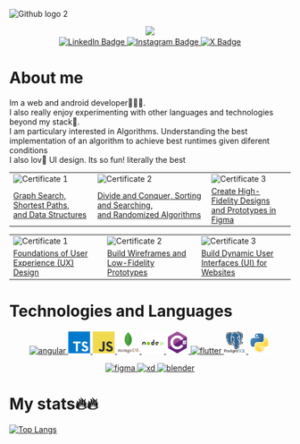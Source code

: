 ![Github logo 2](https://github.com/VictorCodebase/VictorCodebase/assets/135356007/a5266742-8a25-4c64-b601-bec289f6ed4e)


<div id="header" align="center">

  <img src="https://media.giphy.com/media/HCwnYWnMgLZUW1BtP2/giphy.gif" width="200"/>
</div>


<div id="badges" align = "center">
  <a href="https://www.linkedin.com/in/mark-kithinji-68aa14246/">
    <img src="https://img.shields.io/badge/LinkedIn-blue?style=for-the-badge&logo=linkedin&logoColor=white" alt="LinkedIn Badge"/>
  </a>
  <a href="https://www.instagram.com/markkithinji_ig/">
    <img src="https://img.shields.io/badge/Instagram-red?style=for-the-badge&logo=instagram&logoColor=white" alt="Instagram Badge"/>
  </a>
  <a href="https://twitter.com/MarkKithinji5">
    <img src="https://img.shields.io/badge/Twitter-blue?style=for-the-badge&logo=twitter&logoColor=white" alt="X Badge"/>
  </a>
</div>


# About me
  Im a web and android developer👨🏽‍💻.  
  I also really enjoy experimenting with other languages and technologies beyond my stack🚀.  
  I am particulary interested in Algorithms. Understanding the best implementation of an algorithm to achieve best runtimes given diferent conditions  
  I also lov💖 UI design. Its so fun! literally the best

<table align="center">
  <tr>
    <td><img src="https://private-user-images.githubusercontent.com/135356007/277122738-1c517e62-6159-4454-927f-e06b6fc1e2e5.png?jwt=eyJhbGciOiJIUzI1NiIsInR5cCI6IkpXVCJ9.eyJpc3MiOiJnaXRodWIuY29tIiwiYXVkIjoicmF3LmdpdGh1YnVzZXJjb250ZW50LmNvbSIsImtleSI6ImtleTEiLCJleHAiOjE2OTc5MTA3NjEsIm5iZiI6MTY5NzkxMDQ2MSwicGF0aCI6Ii8xMzUzNTYwMDcvMjc3MTIyNzM4LTFjNTE3ZTYyLTYxNTktNDQ1NC05MjdmLWUwNmI2ZmMxZTJlNS5wbmc_WC1BbXotQWxnb3JpdGhtPUFXUzQtSE1BQy1TSEEyNTYmWC1BbXotQ3JlZGVudGlhbD1BS0lBSVdOSllBWDRDU1ZFSDUzQSUyRjIwMjMxMDIxJTJGdXMtZWFzdC0xJTJGczMlMkZhd3M0X3JlcXVlc3QmWC1BbXotRGF0ZT0yMDIzMTAyMVQxNzQ3NDFaJlgtQW16LUV4cGlyZXM9MzAwJlgtQW16LVNpZ25hdHVyZT03MGE3ZmYyNGE4Zjc4ZGRhNGU1ZmY0NTJiYTA3MmMyODRmZGE2MzlmYWMxYzU5YjU3YThiNjNhOWM4OTA3MDQwJlgtQW16LVNpZ25lZEhlYWRlcnM9aG9zdCZhY3Rvcl9pZD0wJmtleV9pZD0wJnJlcG9faWQ9MCJ9.3WS7uauKJsupsD_1OsJxu_9HDJGUPvdyDsrITAcwvvo" alt="Certificate 1" width="410px"></td>
    <td><img src="https://private-user-images.githubusercontent.com/135356007/277122733-e20aa4fc-12b7-4031-aeda-f77036008175.png?jwt=eyJhbGciOiJIUzI1NiIsInR5cCI6IkpXVCJ9.eyJpc3MiOiJnaXRodWIuY29tIiwiYXVkIjoicmF3LmdpdGh1YnVzZXJjb250ZW50LmNvbSIsImtleSI6ImtleTEiLCJleHAiOjE2OTc5MTA3NjEsIm5iZiI6MTY5NzkxMDQ2MSwicGF0aCI6Ii8xMzUzNTYwMDcvMjc3MTIyNzMzLWUyMGFhNGZjLTEyYjctNDAzMS1hZWRhLWY3NzAzNjAwODE3NS5wbmc_WC1BbXotQWxnb3JpdGhtPUFXUzQtSE1BQy1TSEEyNTYmWC1BbXotQ3JlZGVudGlhbD1BS0lBSVdOSllBWDRDU1ZFSDUzQSUyRjIwMjMxMDIxJTJGdXMtZWFzdC0xJTJGczMlMkZhd3M0X3JlcXVlc3QmWC1BbXotRGF0ZT0yMDIzMTAyMVQxNzQ3NDFaJlgtQW16LUV4cGlyZXM9MzAwJlgtQW16LVNpZ25hdHVyZT02NmNmMDg5YzkxZDQxMTljZGQyMmE0ZTNjZmY2MGJiMGFhNDllNTIxN2Q0MTQwYmRiMzczNmQ1M2VmMWZmOGI5JlgtQW16LVNpZ25lZEhlYWRlcnM9aG9zdCZhY3Rvcl9pZD0wJmtleV9pZD0wJnJlcG9faWQ9MCJ9.jnvNvmsK3Jb1h7DwHh2EGuJRLuXblMDfPLhEX-UcPPs" alt="Certificate 2" width="410"></td>
    <td><img src="https://private-user-images.githubusercontent.com/135356007/277122731-60eba40d-7583-4328-b1a7-5f94f226e6cc.png?jwt=eyJhbGciOiJIUzI1NiIsInR5cCI6IkpXVCJ9.eyJpc3MiOiJnaXRodWIuY29tIiwiYXVkIjoicmF3LmdpdGh1YnVzZXJjb250ZW50LmNvbSIsImtleSI6ImtleTEiLCJleHAiOjE2OTc5MTA3NjEsIm5iZiI6MTY5NzkxMDQ2MSwicGF0aCI6Ii8xMzUzNTYwMDcvMjc3MTIyNzMxLTYwZWJhNDBkLTc1ODMtNDMyOC1iMWE3LTVmOTRmMjI2ZTZjYy5wbmc_WC1BbXotQWxnb3JpdGhtPUFXUzQtSE1BQy1TSEEyNTYmWC1BbXotQ3JlZGVudGlhbD1BS0lBSVdOSllBWDRDU1ZFSDUzQSUyRjIwMjMxMDIxJTJGdXMtZWFzdC0xJTJGczMlMkZhd3M0X3JlcXVlc3QmWC1BbXotRGF0ZT0yMDIzMTAyMVQxNzQ3NDFaJlgtQW16LUV4cGlyZXM9MzAwJlgtQW16LVNpZ25hdHVyZT0wODc3NzMwZmYwZTg5MGYwMmZmMjJiYzg5MTkyMTZjNWM4NjVmZThhY2FjOTA5NGRmYjc4OWVkNzA5YTRjMGY1JlgtQW16LVNpZ25lZEhlYWRlcnM9aG9zdCZhY3Rvcl9pZD0wJmtleV9pZD0wJnJlcG9faWQ9MCJ9.F6gLDQPnyIG65fV5jbtp_DoTITXXmVU15IXTAp0zjjY" alt="Certificate 3" width="410"></td>
  </tr>
  <tr>
    <td><a href="https://www.coursera.org/account/accomplishments/certificate/B3BB2FCK5QLD">Graph Search, Shortest Paths, <br>and Data Structures
</a></td>
    <td><a href="https://www.coursera.org/account/accomplishments/certificate/YFPULNNAMAZ5">Divide and Conquer, Sorting and Searching, <br>and
Randomized Algorithms</a></td>
    <td><a href="https://www.coursera.org/account/accomplishments/certificate/4BKD6DLKD3QE">Create High-Fidelity Designs<br> and Prototypes in
Figma</a></td>
  </tr>
</table>

<table align="center">
  <tr>
    <td><img src="https://private-user-images.githubusercontent.com/135356007/277124574-0ed82a88-ea51-45c7-bd6e-7e08212ee9c4.png?jwt=eyJhbGciOiJIUzI1NiIsInR5cCI6IkpXVCJ9.eyJpc3MiOiJnaXRodWIuY29tIiwiYXVkIjoicmF3LmdpdGh1YnVzZXJjb250ZW50LmNvbSIsImtleSI6ImtleTEiLCJleHAiOjE2OTc5MTA3NjEsIm5iZiI6MTY5NzkxMDQ2MSwicGF0aCI6Ii8xMzUzNTYwMDcvMjc3MTI0NTc0LTBlZDgyYTg4LWVhNTEtNDVjNy1iZDZlLTdlMDgyMTJlZTljNC5wbmc_WC1BbXotQWxnb3JpdGhtPUFXUzQtSE1BQy1TSEEyNTYmWC1BbXotQ3JlZGVudGlhbD1BS0lBSVdOSllBWDRDU1ZFSDUzQSUyRjIwMjMxMDIxJTJGdXMtZWFzdC0xJTJGczMlMkZhd3M0X3JlcXVlc3QmWC1BbXotRGF0ZT0yMDIzMTAyMVQxNzQ3NDFaJlgtQW16LUV4cGlyZXM9MzAwJlgtQW16LVNpZ25hdHVyZT04Yjk5MTBmZTQ0NjIzNWY3MzcyMWI3ZTAxM2RjNzVmNDZjOTY4YmM0MTc1Nzg4NTM0NDdkOGU1MmE2NWQyNzkzJlgtQW16LVNpZ25lZEhlYWRlcnM9aG9zdCZhY3Rvcl9pZD0wJmtleV9pZD0wJnJlcG9faWQ9MCJ9.vFiU88iV7bXn7QtwSfFstwagskDmOK5v3XlDX1AAn5g" alt="Certificate 1" width="410px"></td>
    <td><img src="https://private-user-images.githubusercontent.com/135356007/277124595-2ed00d83-5c35-416f-b7a4-e0bf827f0e25.png?jwt=eyJhbGciOiJIUzI1NiIsInR5cCI6IkpXVCJ9.eyJpc3MiOiJnaXRodWIuY29tIiwiYXVkIjoicmF3LmdpdGh1YnVzZXJjb250ZW50LmNvbSIsImtleSI6ImtleTEiLCJleHAiOjE2OTc5MTA3NjEsIm5iZiI6MTY5NzkxMDQ2MSwicGF0aCI6Ii8xMzUzNTYwMDcvMjc3MTI0NTk1LTJlZDAwZDgzLTVjMzUtNDE2Zi1iN2E0LWUwYmY4MjdmMGUyNS5wbmc_WC1BbXotQWxnb3JpdGhtPUFXUzQtSE1BQy1TSEEyNTYmWC1BbXotQ3JlZGVudGlhbD1BS0lBSVdOSllBWDRDU1ZFSDUzQSUyRjIwMjMxMDIxJTJGdXMtZWFzdC0xJTJGczMlMkZhd3M0X3JlcXVlc3QmWC1BbXotRGF0ZT0yMDIzMTAyMVQxNzQ3NDFaJlgtQW16LUV4cGlyZXM9MzAwJlgtQW16LVNpZ25hdHVyZT00YzFmMTI2ZmI2MGM5NGRjMWExNGE5NGE3ZTI3M2E2MzM5NjIwMDg5NmVkNzUyYjJkNjJjYWE4MmI5OTBlYWNkJlgtQW16LVNpZ25lZEhlYWRlcnM9aG9zdCZhY3Rvcl9pZD0wJmtleV9pZD0wJnJlcG9faWQ9MCJ9.b-yg5bJpzH-dIUy_OzAG4AIbdSFxVYRTo7SAMOGqa0o" alt="Certificate 2" width="410"></td>
    <td><img src="https://private-user-images.githubusercontent.com/135356007/277124621-6bf76caf-67da-4e37-b8e2-0bcbe0604058.png?jwt=eyJhbGciOiJIUzI1NiIsInR5cCI6IkpXVCJ9.eyJpc3MiOiJnaXRodWIuY29tIiwiYXVkIjoicmF3LmdpdGh1YnVzZXJjb250ZW50LmNvbSIsImtleSI6ImtleTEiLCJleHAiOjE2OTc5MTA3NjEsIm5iZiI6MTY5NzkxMDQ2MSwicGF0aCI6Ii8xMzUzNTYwMDcvMjc3MTI0NjIxLTZiZjc2Y2FmLTY3ZGEtNGUzNy1iOGUyLTBiY2JlMDYwNDA1OC5wbmc_WC1BbXotQWxnb3JpdGhtPUFXUzQtSE1BQy1TSEEyNTYmWC1BbXotQ3JlZGVudGlhbD1BS0lBSVdOSllBWDRDU1ZFSDUzQSUyRjIwMjMxMDIxJTJGdXMtZWFzdC0xJTJGczMlMkZhd3M0X3JlcXVlc3QmWC1BbXotRGF0ZT0yMDIzMTAyMVQxNzQ3NDFaJlgtQW16LUV4cGlyZXM9MzAwJlgtQW16LVNpZ25hdHVyZT03NThjZDM4YWE1ODA1ODYyYWNhMzMzNjhhYWFhYzY2MTJkNTY4ZWJlMmFjOWUzZjFkODZhODgwMWExMzQyMDlmJlgtQW16LVNpZ25lZEhlYWRlcnM9aG9zdCZhY3Rvcl9pZD0wJmtleV9pZD0wJnJlcG9faWQ9MCJ9.M6SzIlMcFuG_W5aM7nZZm30BmMKtTQa4W1Ewxb727Pc" alt="Certificate 3" width="410"></td>
  </tr>
  <tr>
    <td><a href="https://www.coursera.org/account/accomplishments/certificate/BV4HXUE5AFKY">Foundations of User Experience (UX) Design
</a></td>
    <td><a href="https://www.coursera.org/account/accomplishments/certificate/BL32PHE6Q2ZU">Build Wireframes and Low-Fidelity Prototypes</a></td>
    <td><a href="https://www.coursera.org/account/accomplishments/certificate/GEKSWYHTJ9D7">Build Dynamic User Interfaces (UI) for Websites</a></td>
  </tr>
</table>


# Technologies and Languages
  <div>
    <p align="center"> 
      <a href="https://angular.io" target="_blank" rel="noreferrer"> <img src="https://angular.io/assets/images/logos/angular/angular.svg" alt="angular" width="40" height="40"/> </a>
      <a href="https://www.typescriptlang.org/" target="_blank" rel="noreferrer"> <img src="https://raw.githubusercontent.com/devicons/devicon/master/icons/typescript/typescript-original.svg" alt="typescript" width="40" height="40"/> </a>
      <a href="https://developer.mozilla.org/en-US/docs/Web/JavaScript" target="_blank" rel="noreferrer"> <img src="https://raw.githubusercontent.com/devicons/devicon/master/icons/javascript/javascript-original.svg" alt="javascript" width="40" height="40"/> </a>
      <a href="https://www.mongodb.com/" target="_blank" rel="noreferrer"> <img src="https://raw.githubusercontent.com/devicons/devicon/master/icons/mongodb/mongodb-original-wordmark.svg" alt="mongodb" width="40" height="40"/> </a>
      <a href="https://nodejs.org" target="_blank" rel="noreferrer"> <img src="https://raw.githubusercontent.com/devicons/devicon/master/icons/nodejs/nodejs-original-wordmark.svg" alt="nodejs" width="40" height="40"/> </a>
      <a href="https://www.w3schools.com/cs/" target="_blank" rel="noreferrer"> <img src="https://raw.githubusercontent.com/devicons/devicon/master/icons/csharp/csharp-original.svg" alt="csharp" width="40" height="40"/> </a> 
      <a href="https://flutter.dev" target="_blank" rel="noreferrer"> <img src="https://www.vectorlogo.zone/logos/flutterio/flutterio-icon.svg" alt="flutter" width="40" height="40"/> </a> 
      <a href="https://www.postgresql.org" target="_blank" rel="noreferrer"> <img src="https://raw.githubusercontent.com/devicons/devicon/master/icons/postgresql/postgresql-original-wordmark.svg" alt="postgresql" width="40" height="40"/> </a> 
      <a href="https://www.python.org" target="_blank" rel="noreferrer"> <img src="https://raw.githubusercontent.com/devicons/devicon/master/icons/python/python-original.svg" alt="python" width="40" height="40"/> </a> 
       </p>
  </div>
  <div>
    <p align="center"> 
      <a href="https://www.figma.com/" target="_blank" rel="noreferrer"> <img src="https://www.vectorlogo.zone/logos/figma/figma-icon.svg" alt="figma" width="40" height="40"/> </a>
      <a href="https://www.adobe.com/products/xd.html" target="_blank" rel="noreferrer"> <img src="https://cdn.worldvectorlogo.com/logos/adobe-xd.svg" alt="xd" width="40" height="40"/> </a>      
      <a href="https://www.blender.org/" target="_blank" rel="noreferrer"> <img src="https://download.blender.org/branding/community/blender_community_badge_white.svg" alt="blender" width="40" height="40"/> </a> 
    </p>
  </div>
  
# My stats🔥🔥
[![Top Langs](https://github-readme-stats.vercel.app/api/top-langs/?username=victorcodebase&size_weight=0.5&count_weight=0.5&layout=donut)](https://github.com/anuraghazra/github-readme-stats)
